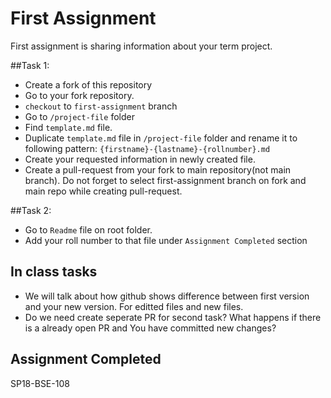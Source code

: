 # First Assignment

First assignment is sharing information about your term project.

##Task 1:

- Create a fork of this repository
- Go to your fork repository.
- `checkout` to `first-assignment` branch
- Go to `/project-file` folder
- Find `template.md` file.
- Duplicate `template.md` file in `/project-file` folder and rename it to following pattern: `{firstname}-{lastname}-{rollnumber}.md`
- Create your requested information in newly created file.
- Create a pull-request from your fork to main repository(not main branch). Do not forget to select first-assignment branch on fork and main repo while creating pull-request.

##Task 2:

- Go to `Readme` file on root folder.
- Add your roll number to that file under `Assignment Completed` section

## In class tasks

- We will talk about how github shows difference between first version and your new version. For editted files and new files.
- Do we need create seperate PR for second task? What happens if there is a already open PR and You have committed new changes?

## Assignment Completed

SP18-BSE-108
